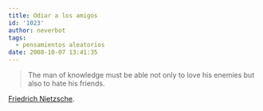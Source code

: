 ```yaml
---
title: Odiar a los amigos
id: '1023'
author: neverbot
tags:
  - pensamientos aleatorios
date: 2008-10-07 13:41:35
---
```


> The man of knowledge must be able not only to love his enemies but also to hate his friends.

[Friedrich Nietzsche](http://en.wikipedia.org/wiki/Friedrich_Nietzsche).